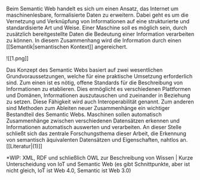 Beim Semantic Web handelt es sich um einen Ansatz, das Internet um maschinenlesbare, formalisierte Daten zu erweitern. Dabei geht es um die Vernetzung und Verknüpfung von Informationen auf eine strukturierte und standardisierte Art und Weise. Einer Maschine soll es möglich sein, durch zusätzlich bereitgestellte Daten die Bedeutung einer Information verarbeiten zu können. In diesem Zusammenhang wird die Information durch einen [[Semantik|semantischen Kontext]] angereichert.

![[1.png]]

Das Konzept des Semantic Webs basiert auf zwei wesentlichen Grundvoraussetzungen, welche für eine praktische Umsetzung erforderlich sind.
Zum einen ist es nötig, offene Standards für die Beschreibung von Informationen zu etablieren. Dies ermöglicht es verschiedenen Plattformen und Domänen, Informationen auszutauschen und zueinander in Beziehung zu setzen. Diese Fähigkeit wird auch Interoperabilität genannt.
Zum anderen sind Methoden zum Ableiten neuer Zusammenhänge ein wichtiger Bestandteil des Semantic Webs. Maschinen sollen automatisch Zusammenhänge zwischen verschiedenen Datensätzen erkennen und Informationen automatisch auswerten und verarbeiten. An dieser Stelle schließt sich das zentrale Forschungsthema dieser Arbeit, die Erkennung von semantisch äquivalenten Datensätzen und Eigenschaften, nahtlos an. [[Literatur|(1)]]

*WIP: XML, RDF und schließlich OWL zur Beschreibung von Wissen | Kurze Unterscheidung von IoT und Semantic Web (es gibt Schnittpunkte, aber ist nicht gleich, IoT ist Web 4.0, Semantic ist Web 3.0)
